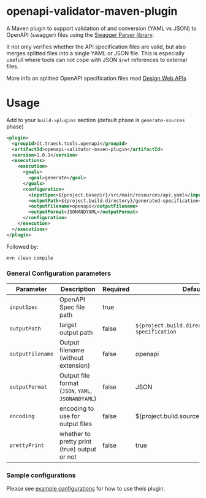 openapi-validator-maven-plugin
============================

A Maven plugin to support validation of and conversion (YAML vs JSON) to OpenAPI (swagger) files  using the [Swagger Parser library](https://github.com/swagger-api/swagger-parser).

It not only verifies whether the API specification files are valid, but also merges splitted files into a single YAML or JSON file. This is especially usefull where tools can not cope with JSON `$ref` references to external files.

More info on splitted OpenAPI specification files read [Design Web APIs](https://apihandyman.io/writing-openapi-swagger-specification-tutorial-part-8-splitting-specification-file/)

Usage
============================

Add to your `build->plugins` section (default phase is `generate-sources` phase)
```xml
<plugin>
  <groupId>it.traeck.tools.openapi</groupId>
  <artifactId>openapi-validator-maven-plugin</artifactId>
  <version>1.0.1</version>
  <executions>
    <execution>
      <goals>
        <goal>generate</goal>
      </goals>
      <configuration>
        <inputSpec>${project.basedir}/src/main/resources/api.yaml</inputSpec>
        <outputPath>${project.build.directory}/generated-specification</outputPath>
        <outputFilename>openapi</outputFilename>
        <outputFormat>JSONANDYAML</outputFormat>
      </configuration>
    </execution>
  </executions>
</plugin>
```

Followed by:

```
mvn clean compile
```

### General Configuration parameters

Parameter | Description | Required | Default
----------|-------------|----------|---------
`inputSpec` | OpenAPI Spec file path | true |
`outputPath` | target output path | false | `${project.build.directory}/generated-specification`
`outputFilename` | Output filename (without extension) | false | openapi
`outputFormat` | Output file format (`JSON`, `YAML`, `JSONANDYAML`) | false | JSON
`encoding` | encoding to use for output files | false | ${project.build.sourceEncoding}
`prettyPrint` | whether to pretty print (true) output or not | false | true

### Sample configurations

Please see [example configurations](examples) for how to use theis plugin.
